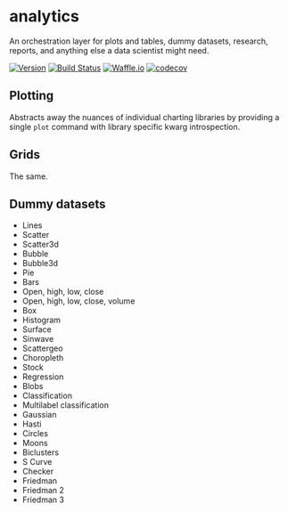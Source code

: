# analytics
An orchestration layer for plots and tables, dummy datasets, research, reports, and anything else a data scientist might need.

[![Version](https://img.shields.io/badge/version-0.0.1-lightgrey.svg)](https://img.shields.io/badge/version-0.0.1-lightgrey.svg)
[![Build Status](https://travis-ci.org/timkpaine/analytics.svg?branch=master)](https://travis-ci.org/timkpaine/analytics)
[![Waffle.io](https://badge.waffle.io/timkpaine/analytics.svg?label=ready&title=Ready)](http://waffle.io/timkpaine/analytics)
[![codecov](https://codecov.io/gh/timkpaine/analytics/branch/master/graph/badge.svg)](https://codecov.io/gh/timkpaine/analytics)

## Plotting
Abstracts away the nuances of individual charting libraries by providing a single `plot` command with library specific kwarg introspection.

## Grids
The same.

## Dummy datasets
- Lines
- Scatter
- Scatter3d
- Bubble
- Bubble3d
- Pie
- Bars
- Open, high, low, close
- Open, high, low, close, volume
- Box
- Histogram
- Surface
- Sinwave
- Scattergeo
- Choropleth
- Stock
- Regression
- Blobs
- Classification
- Multilabel classification
- Gaussian
- Hasti
- Circles
- Moons
- Biclusters
- S Curve
- Checker
- Friedman
- Friedman 2
- Friedman 3
